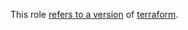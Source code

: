 This role [refers to a version](https://github.com/robertdebock/ansible-role-terraform/blob/master/defaults/main.yml) of [terraform](https://www.terraform.io/downloads.html).
